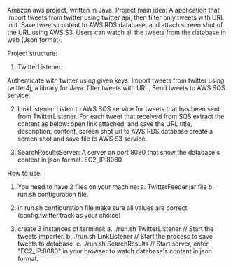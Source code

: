 Amazon aws project, written in Java.
Project main idea:
A application that import tweets from twitter using twitter api, then filter only tweets with URL in it.
Save tweets content to AWS RDS database, and attach screen shot of the URL using AWS S3.
Users can watch all the tweets from the database in web (Json format).

Project structure:
1. TwitterListener: 

Authenticate with twitter using given keys.
Import tweets from twitter using twitter4j, a library for Java.
filter tweets with URL.
Send tweets to AWS SQS service.

2. LinkListener:
Listen to AWS SQS service for tweets that has been sent from TwitterListener.
For each tweet that received from SQS extract the content as below:
open link attached, and save the URL title, description, content, screen shot url to AWS RDS database
create a screen shot and save file to AWS S3 service.

3. SearchResultsServer: 
A server on port 8080 that show the database's content in json format.
EC2_IP:8080
 
How to use:
1. You need to have 2 files on your machine:
	a. TwitterFeeder.jar file
	b. run.sh configuration file.

2. in run.sh configuration file make sure all values are correct (config.twitter.track as your choice)

3. create 3 instances of terminal:
	a. ./run.sh TwitterListener // Start the tweets importer.
	b. ./run.sh LinkListener // Start the process to save tweets to database.
	c. ./run.sh SearchResults // Start server, enter "EC2_IP:8080" in your browser to watch database's content in json format.